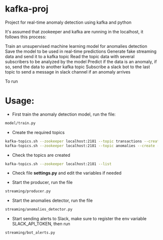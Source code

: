 # kafka-proj

Project for real-time anomaly detection using kafka and python

It's assumed that zookeeper and kafka are running in the localhost, it follows this process:

Train an unsupervised machine learning model for anomalies detection
Save the model to be used in real-time predictions
Generate fake streaming data and send it to a kafka topic
Read the topic data with several subscribers to be analyzed by the model
Predict if the data is an anomaly, if so, send the data to another kafka topic
Subscribe a slack bot to the last topic to send a message in slack channel if an anomaly arrives


To run

# Usage:

* First train the anomaly detection model, run the file:

```bash
model/train.py
```

* Create the required topics

```bash
kafka-topics.sh --zookeeper localhost:2181 --topic transactions --create --partitions 3 --replication-factor 1
kafka-topics.sh --zookeeper localhost:2181 --topic anomalies --create --partitions 3 --replication-factor 1
```

* Check the topics are created

```bash
kafka-topics.sh --zookeeper localhost:2181 --list
```

* Check file **settings.py** and edit the variables if needed

* Start the producer, run the file

```bash
streaming/producer.py
```

* Start the anomalies detector, run the file

```bash
streaming/anomalies_detector.py
```

* Start sending alerts to Slack, make sure to register the env variable SLACK_API_TOKEN,
then run

```bash
streaming/bot_alerts.py
```
